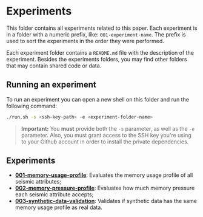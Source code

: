 # Experiments

This folder contains all experiments related to this paper.
Each experiment is in a folder with a numeric prefix, like: `001-experiment-name`.
The prefix is used to sort the experiments in the order they were performed.

Each experiment folder contains a `README.md` file with the description of the experiment.
Besides the experiments folders, you may find other folders that may contain shared code or data.

## Running an experiment

To run an experiment you can open a new shell on this folder and run the following command:

```sh
./run.sh -s <ssh-key-path> -e <experiment-folder-name>
```

> **Important:**
> You **must** provide both the `-s` parameter, as well as the `-e` parameter.
> Also, you must grant access to the SSH key you're using to your Github account in order to install the private dependencies.

## Experiments

- [**001-memory-usage-profile**](./001-memory-usage-profile/): Evaluates the memory usage profile of all seismic attributes;
- [**002-memory-pressure-profile**](./002-memory-pressure-profile/): Evaluates how much memory pressure each seismic attribute accepts;
- [**003-synthetic-data-validation**](./003-synthetic-data-validation/): Validates if synthetic data has the same memory usage profile as real data.
